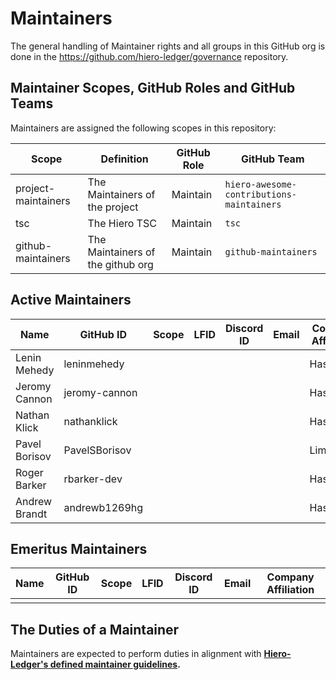 # Maintainers

The general handling of Maintainer rights and all groups in this GitHub org is done in the https://github.com/hiero-ledger/governance repository.

## Maintainer Scopes, GitHub Roles and GitHub Teams

Maintainers are assigned the following scopes in this repository:

|        Scope        |            Definition             | GitHub Role |                GitHub Team                 |
|---------------------|-----------------------------------|-------------|--------------------------------------------|
| project-maintainers | The Maintainers of the project    | Maintain    | `hiero-awesome-contributions-maintainers`  |
| tsc                 | The Hiero TSC                     | Maintain    | `tsc`                                      |
| github-maintainers  | The Maintainers of the github org | Maintain    | `github-maintainers`                       |

## Active Maintainers

<!-- Please keep this sorted alphabetically by github -->

| Name          | GitHub ID     | Scope | LFID | Discord ID | Email | Company Affiliation |
|-------------- | ------------- | ----- | ---- | ---------- | ----- | ------------------- |
| Lenin Mehedy  | leninmehedy   |       |      |            |       | Hashgraph           |
| Jeromy Cannon | jeromy-cannon |       |      |            |       | Hashgraph           |
| Nathan Klick  | nathanklick   |       |      |            |       | Hashgraph           |
| Pavel Borisov | PavelSBorisov |       |      |            |       | LimeChain           |
| Roger Barker  | rbarker-dev   |       |      |            |       | Hashgraph           |
| Andrew Brandt | andrewb1269hg |       |      |            |       | Hashgraph           |

## Emeritus Maintainers

| Name | GitHub ID | Scope | LFID | Discord ID | Email | Company Affiliation |
|----- | --------- | ----- | ---- | ---------- | ----- | ------------------- |
|      |           |       |      |            |       |                     |

## The Duties of a Maintainer

Maintainers are expected to perform duties in alignment with **[Hiero-Ledger's defined maintainer guidelines](https://github.com/hiero-ledger/governance/blob/main/roles-and-groups.md#maintainers).**

